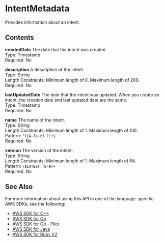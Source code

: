 # IntentMetadata<a name="API_IntentMetadata"></a>

Provides information about an intent\.

## Contents<a name="API_IntentMetadata_Contents"></a>

 **createdDate**   <a name="lex-Type-IntentMetadata-createdDate"></a>
The date that the intent was created\.  
Type: Timestamp  
Required: No

 **description**   <a name="lex-Type-IntentMetadata-description"></a>
A description of the intent\.  
Type: String  
Length Constraints: Minimum length of 0\. Maximum length of 200\.  
Required: No

 **lastUpdatedDate**   <a name="lex-Type-IntentMetadata-lastUpdatedDate"></a>
The date that the intent was updated\. When you create an intent, the creation date and last updated date are the same\.  
Type: Timestamp  
Required: No

 **name**   <a name="lex-Type-IntentMetadata-name"></a>
The name of the intent\.  
Type: String  
Length Constraints: Minimum length of 1\. Maximum length of 100\.  
Pattern: `^([A-Za-z]_?)+$`   
Required: No

 **version**   <a name="lex-Type-IntentMetadata-version"></a>
The version of the intent\.  
Type: String  
Length Constraints: Minimum length of 1\. Maximum length of 64\.  
Pattern: `\$LATEST|[0-9]+`   
Required: No

## See Also<a name="API_IntentMetadata_SeeAlso"></a>

For more information about using this API in one of the language\-specific AWS SDKs, see the following:
+  [AWS SDK for C\+\+](https://docs.aws.amazon.com/goto/SdkForCpp/lex-models-2017-04-19/IntentMetadata) 
+  [AWS SDK for Go](https://docs.aws.amazon.com/goto/SdkForGoV1/lex-models-2017-04-19/IntentMetadata) 
+  [AWS SDK for Go \- Pilot](https://docs.aws.amazon.com/goto/SdkForGoPilot/lex-models-2017-04-19/IntentMetadata) 
+  [AWS SDK for Java](https://docs.aws.amazon.com/goto/SdkForJava/lex-models-2017-04-19/IntentMetadata) 
+  [AWS SDK for Ruby V2](https://docs.aws.amazon.com/goto/SdkForRubyV2/lex-models-2017-04-19/IntentMetadata) 